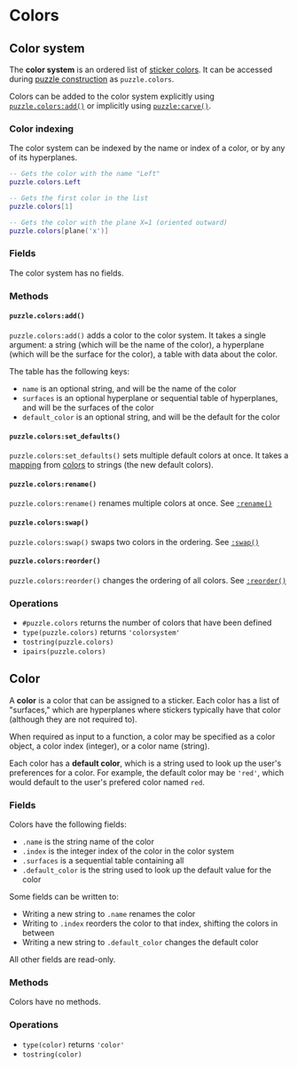 # Colors

## Color system

The **color system** is an ordered list of [sticker colors](#color). It can be accessed during [puzzle construction](puzzle.md) as `puzzle.colors`.

Colors can be added to the color system explicitly using [`puzzle.colors:add()`](#puzzlecolorsadd) or implicitly using [`puzzle:carve()`](puzzle.md#puzzlecarve).

### Color indexing

The color system can be indexed by the name or index of a color, or by any of its hyperplanes.

```lua title="Examples of color indexing"
-- Gets the color with the name "Left"
puzzle.colors.Left

-- Gets the first color in the list
puzzle.colors[1]

-- Gets the color with the plane X=1 (oriented outward)
puzzle.colors[plane('x')]
```

### Fields

The color system has no fields.

### Methods

#### `puzzle.colors:add()`

`puzzle.colors:add()` adds a color to the color system. It takes a single argument: a string (which will be the name of the color), a hyperplane (which will be the surface for the color), a table with data about the color.

The table has the following keys:

- `name` is an optional string, and will be the name of the color
- `surfaces` is an optional hyperplane or sequential table of hyperplanes, and will be the surfaces of the color
- `default_color` is an optional string, and will be the default for the color

#### `puzzle.colors:set_defaults()`

`puzzle.colors:set_defaults()` sets multiple default colors at once. It takes a [mapping](../common.md#mappings) from [colors](#color) to strings (the new default colors).

#### `puzzle.colors:rename()`

`puzzle.colors:rename()` renames multiple colors at once. See [`:rename()`](../common.md#rename)

#### `puzzle.colors:swap()`

`puzzle.colors:swap()` swaps two colors in the ordering. See [`:swap()`](../common.md#swap)

#### `puzzle.colors:reorder()`

`puzzle.colors:reorder()` changes the ordering of all colors. See [`:reorder()`](../common.md#reorder)

### Operations

- `#puzzle.colors` returns the number of colors that have been defined
- `type(puzzle.colors)` returns `'colorsystem'`
- `tostring(puzzle.colors)`
- `ipairs(puzzle.colors)`

## Color

A **color** is a color that can be assigned to a sticker. Each color has a list of "surfaces," which are hyperplanes where stickers typically have that color (although they are not required to).

When required as input to a function, a color may be specified as a color object, a color index (integer), or a color name (string).

Each color has a **default color**, which is a string used to look up the user's preferences for a color. For example, the default color may be `'red'`, which would default to the user's prefered color named `red`.

### Fields

Colors have the following fields:

- `.name` is the string name of the color
- `.index` is the integer index of the color in the color system
- `.surfaces` is a sequential table containing all
- `.default_color` is the string used to look up the default value for the color

Some fields can be written to:

- Writing a new string to `.name` renames the color
- Writing to `.index` reorders the color to that index, shifting the colors in between
- Writing a new string to `.default_color` changes the default color

All other fields are read-only.

### Methods

Colors have no methods.

### Operations

- `type(color)` returns `'color'`
- `tostring(color)`

[mapping]: ../common.md#mappings
